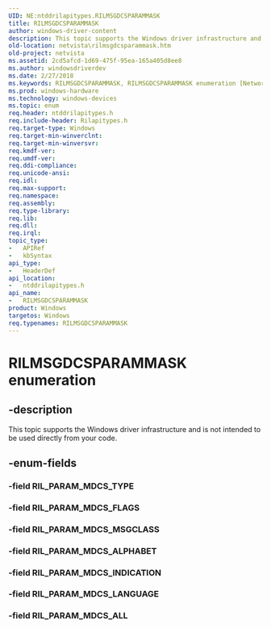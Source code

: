```yaml
---
UID: NE:ntddrilapitypes.RILMSGDCSPARAMMASK
title: RILMSGDCSPARAMMASK
author: windows-driver-content
description: This topic supports the Windows driver infrastructure and is not intended to be used directly from your code.
old-location: netvista\rilmsgdcsparammask.htm
old-project: netvista
ms.assetid: 2cd5afcd-1d69-475f-95ea-165a405d8ee8
ms.author: windowsdriverdev
ms.date: 2/27/2018
ms.keywords: RILMSGDCSPARAMMASK, RILMSGDCSPARAMMASK enumeration [Network Drivers Starting with Windows Vista], RIL_PARAM_MDCS_ALL, RIL_PARAM_MDCS_ALPHABET, RIL_PARAM_MDCS_FLAGS, RIL_PARAM_MDCS_INDICATION, RIL_PARAM_MDCS_LANGUAGE, RIL_PARAM_MDCS_MSGCLASS, netvista.rilmsgdcsparammask, ntddrilapitypes/RILMSGDCSPARAMMASK, ntddrilapitypes/RIL_PARAM_MDCS_ALL, ntddrilapitypes/RIL_PARAM_MDCS_ALPHABET, ntddrilapitypes/RIL_PARAM_MDCS_FLAGS, ntddrilapitypes/RIL_PARAM_MDCS_INDICATION, ntddrilapitypes/RIL_PARAM_MDCS_LANGUAGE, ntddrilapitypes/RIL_PARAM_MDCS_MSGCLASS
ms.prod: windows-hardware
ms.technology: windows-devices
ms.topic: enum
req.header: ntddrilapitypes.h
req.include-header: Rilapitypes.h
req.target-type: Windows
req.target-min-winverclnt: 
req.target-min-winversvr: 
req.kmdf-ver: 
req.umdf-ver: 
req.ddi-compliance: 
req.unicode-ansi: 
req.idl: 
req.max-support: 
req.namespace: 
req.assembly: 
req.type-library: 
req.lib: 
req.dll: 
req.irql: 
topic_type:
-	APIRef
-	kbSyntax
api_type:
-	HeaderDef
api_location:
-	ntddrilapitypes.h
api_name:
-	RILMSGDCSPARAMMASK
product: Windows
targetos: Windows
req.typenames: RILMSGDCSPARAMMASK
---
```


# RILMSGDCSPARAMMASK enumeration


## -description


This topic supports the Windows driver infrastructure and is not intended to be used directly from your code.


## -enum-fields




### -field RIL_PARAM_MDCS_TYPE


### -field RIL_PARAM_MDCS_FLAGS


### -field RIL_PARAM_MDCS_MSGCLASS


### -field RIL_PARAM_MDCS_ALPHABET


### -field RIL_PARAM_MDCS_INDICATION


### -field RIL_PARAM_MDCS_LANGUAGE


### -field RIL_PARAM_MDCS_ALL


